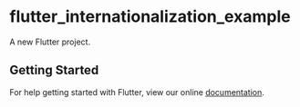 # flutter_internationalization_example

A new Flutter project.

## Getting Started

For help getting started with Flutter, view our online
[documentation](http://flutter.io/).
